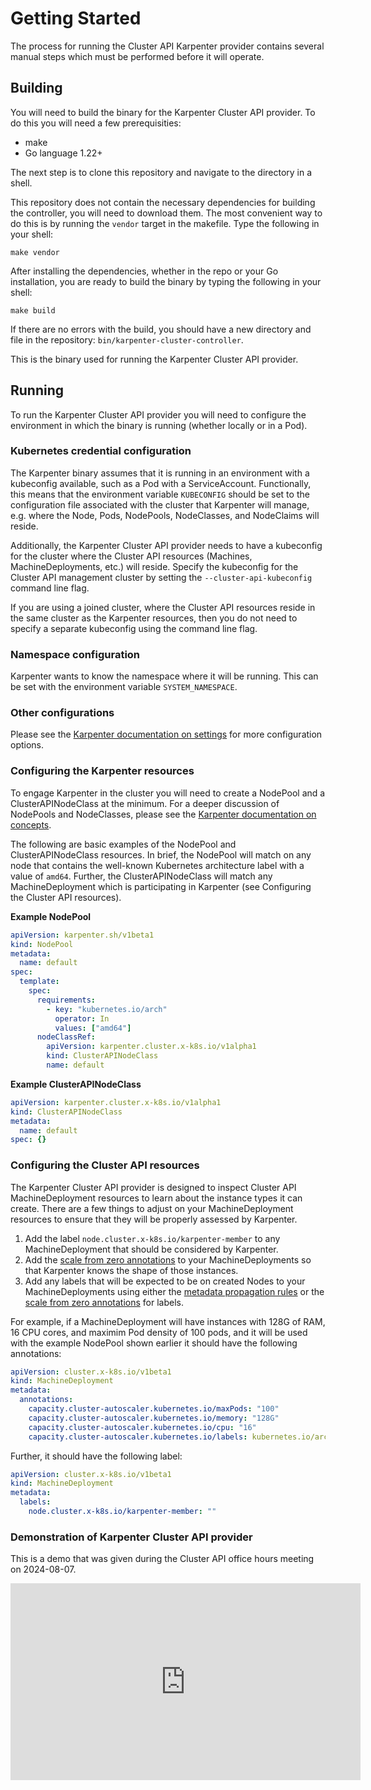 # Getting Started

The process for running the Cluster API Karpenter provider contains several
manual steps which must be performed before it will operate.

## Building

You will need to build the binary for the Karpenter Cluster API provider. To do
this you will need a few prerequisities:

* make
* Go language 1.22+

The next step is to clone this repository and navigate to the directory in
a shell.

This repository does not contain the necessary dependencies for building the controller,
you will need to download them. The most convenient way to do this is by running the
`vendor` target in the makefile. Type the following in your shell:

```shell
make vendor
```

After installing the dependencies, whether in the repo or your Go installation, you
are ready to build the binary by typing the following in your shell:

```shell
make build
```

If there are no errors with the build, you should have a new directory and file in
the repository: `bin/karpenter-cluster-controller`.

This is the binary used for running the Karpenter Cluster API provider.

## Running

To run the Karpenter Cluster API provider you will need to configure the environment
in which the binary is running (whether locally or in a Pod).

### Kubernetes credential configuration

The Karpenter binary assumes that it is running in an environment with a kubeconfig
available, such as a Pod with a ServiceAccount. Functionally, this means that the
environment variable `KUBECONFIG` should be set to the configuration file associated
with the cluster that Karpenter will manage, e.g. where the Node, Pods, NodePools,
NodeClasses, and NodeClaims will reside.

Additionally, the Karpenter Cluster API provider needs to have a kubeconfig for the
cluster where the Cluster API resources (Machines, MachineDeployments, etc.) will reside.
Specify the kubeconfig for the Cluster API management cluster by setting the `--cluster-api-kubeconfig`
command line flag.

If you are using a joined cluster, where the Cluster API resources reside in the same
cluster as the Karpenter resources, then you do not need to specify a separate kubeconfig
using the command line flag.

### Namespace configuration

Karpenter wants to know the namespace where it will be running. This can be set with the
environment variable `SYSTEM_NAMESPACE`.

### Other configurations

Please see the [Karpenter documentation on settings](https://karpenter.sh/docs/reference/settings/)
for more configuration options.

### Configuring the Karpenter resources

To engage Karpenter in the cluster you will need to create a NodePool and a ClusterAPINodeClass at
the minimum. For a deeper discussion of NodePools and NodeClasses, please see the
[Karpenter documentation on concepts](https://karpenter.sh/docs/concepts/).

The following are basic examples of the NodePool and ClusterAPINodeClass resources. In brief,
the NodePool will match on any node that contains the well-known Kubernetes architecture label
with a value of `amd64`. Further, the ClusterAPINodeClass will match any MachineDeployment
which is participating in Karpenter (see Configuring the Cluster API resources).

**Example NodePool**
```yaml
apiVersion: karpenter.sh/v1beta1
kind: NodePool
metadata:
  name: default
spec:
  template:
    spec:
      requirements:
        - key: "kubernetes.io/arch"
          operator: In
          values: ["amd64"]
      nodeClassRef:
        apiVersion: karpenter.cluster.x-k8s.io/v1alpha1
        kind: ClusterAPINodeClass
        name: default
```

**Example ClusterAPINodeClass**
```yaml
apiVersion: karpenter.cluster.x-k8s.io/v1alpha1
kind: ClusterAPINodeClass
metadata:
  name: default
spec: {}
```

### Configuring the Cluster API resources

The Karpenter Cluster API provider is designed to inspect Cluster API MachineDeployment
resources to learn about the instance types it can create. There are a few things to
adjust on your MachineDeployment resources to ensure that they will be properly assessed
by Karpenter.

1. Add the label `node.cluster.x-k8s.io/karpenter-member` to any MachineDeployment that should
  be considered by Karpenter.
1. Add the [scale from zero annotations](https://github.com/kubernetes-sigs/cluster-api/blob/main/docs/proposals/20210310-opt-in-autoscaling-from-zero.md#machineset-and-machinedeployment-annotations) to your MachineDeployments so that Karpenter knows
  the shape of those instances.
1. Add any labels that will be expected to be on created Nodes to your MachineDeployments using
  either the [metadata propagation rules](https://cluster-api.sigs.k8s.io/developer/architecture/controllers/metadata-propagation.html?highlight=metadata%20pro#machinedeployment)
  or the [scale from zero annotations](https://github.com/kubernetes-sigs/cluster-api/blob/main/docs/proposals/20210310-opt-in-autoscaling-from-zero.md#machineset-and-machinedeployment-annotations) for labels.

For example, if a MachineDeployment will have instances with 128G of RAM, 16 CPU cores, and
maximim Pod density of 100 pods, and it will be used with the example NodePool shown earlier it
should have the following annotations:
```yaml
apiVersion: cluster.x-k8s.io/v1beta1
kind: MachineDeployment
metadata:
  annotations:
    capacity.cluster-autoscaler.kubernetes.io/maxPods: "100"
    capacity.cluster-autoscaler.kubernetes.io/memory: "128G"
    capacity.cluster-autoscaler.kubernetes.io/cpu: "16"
    capacity.cluster-autoscaler.kubernetes.io/labels: kubernetes.io/arch=amd64
```

Further, it should have the following label:
```yaml
apiVersion: cluster.x-k8s.io/v1beta1
kind: MachineDeployment
metadata:
  labels:
    node.cluster.x-k8s.io/karpenter-member: ""
```

### Demonstration of Karpenter Cluster API provider

This is a demo that was given during the Cluster API office hours meeting on 2024-08-07.

<iframe width="560" height="315" src="https://www.youtube.com/embed/BZz5ibGP7ZQ?si=0Ql-p6hJZHXYfmKB" title="YouTube video player" frameborder="0" allow="accelerometer; autoplay; clipboard-write; encrypted-media; gyroscope; picture-in-picture; web-share" referrerpolicy="strict-origin-when-cross-origin" allowfullscreen></iframe>
